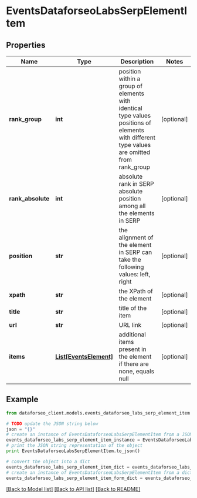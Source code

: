 # EventsDataforseoLabsSerpElementItem


## Properties

Name | Type | Description | Notes
------------ | ------------- | ------------- | -------------
**rank_group** | **int** | position within a group of elements with identical type values positions of elements with different type values are omitted from rank_group | [optional] 
**rank_absolute** | **int** | absolute rank in SERP absolute position among all the elements in SERP | [optional] 
**position** | **str** | the alignment of the element in SERP can take the following values: left, right | [optional] 
**xpath** | **str** | the XPath of the element | [optional] 
**title** | **str** | title of the item | [optional] 
**url** | **str** | URL link | [optional] 
**items** | [**List[EventsElement]**](EventsElement.md) | additional items present in the element if there are none, equals null | [optional] 

## Example

```python
from dataforseo_client.models.events_dataforseo_labs_serp_element_item import EventsDataforseoLabsSerpElementItem

# TODO update the JSON string below
json = "{}"
# create an instance of EventsDataforseoLabsSerpElementItem from a JSON string
events_dataforseo_labs_serp_element_item_instance = EventsDataforseoLabsSerpElementItem.from_json(json)
# print the JSON string representation of the object
print EventsDataforseoLabsSerpElementItem.to_json()

# convert the object into a dict
events_dataforseo_labs_serp_element_item_dict = events_dataforseo_labs_serp_element_item_instance.to_dict()
# create an instance of EventsDataforseoLabsSerpElementItem from a dict
events_dataforseo_labs_serp_element_item_form_dict = events_dataforseo_labs_serp_element_item.from_dict(events_dataforseo_labs_serp_element_item_dict)
```
[[Back to Model list]](../README.md#documentation-for-models) [[Back to API list]](../README.md#documentation-for-api-endpoints) [[Back to README]](../README.md)


